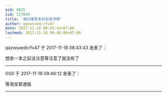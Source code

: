 ```yaml
---
aid: 9025
zid: 727049
title: '请问谁有多的实体书啊'
author: qazwsxedcrfv47
date: 2017-11-18 08:43:43+07:00
lastmod: 2017-11-18 09:48:00+07:00
---
```


qazwsxedcrfv47 于 2017-11-18 08:43:43 发表了：

想卖一本之前没注意等注意了就没有了

---------

OS0 于 2017-11-18 09:48:12 发表了：

等淘宝普通版

---------

